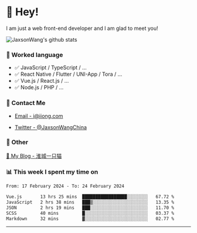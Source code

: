 # 👋 Hey!

I am just a web front-end developer and I am glad to meet you!

![JaxsonWang's github stats](https://github-readme-stats.vercel.app/api?username=JaxsonWang&&show_icons=true&&title_color=1abc9c&&icon_color=1abc9c)


### 📝 Worked language

- ✅ JavaScript / TypeScript / ...
- ✅ React Native / Flutter / UNI-App / Tora / ...
- ✅ Vue.js / React.js / ...
- ✅ Node.js / PHP / ...

### 📮 Contact Me

- [Email - i@iiong.com](mailto:i@iiong.com)

- [Twitter - @JaxsonWangChina](https://twitter.com/JaxsonWangChina)

### 🤪 Other

[📌 My Blog - 淮城一只猫](https://iiong.com)

### 📊 This week I spent my time on

<!--START_SECTION:waka-->

```txt
From: 17 February 2024 - To: 24 February 2024

Vue.js       13 hrs 25 mins  █████████████████░░░░░░░░   67.72 %
JavaScript   2 hrs 38 mins   ███▒░░░░░░░░░░░░░░░░░░░░░   13.35 %
JSON         2 hrs 19 mins   ███░░░░░░░░░░░░░░░░░░░░░░   11.70 %
SCSS         40 mins         █░░░░░░░░░░░░░░░░░░░░░░░░   03.37 %
Markdown     32 mins         ▓░░░░░░░░░░░░░░░░░░░░░░░░   02.77 %
```

<!--END_SECTION:waka-->

---
